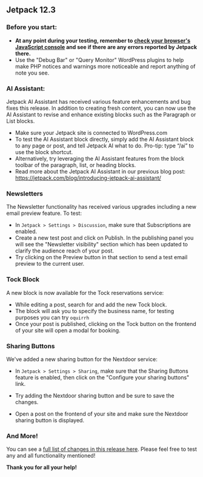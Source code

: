 ## Jetpack 12.3

### Before you start:

- **At any point during your testing, remember to [check your browser's JavaScript console](https://wordpress.org/support/article/using-your-browser-to-diagnose-javascript-errors/#step-3-diagnosis) and see if there are any errors reported by Jetpack there.**
- Use the "Debug Bar" or "Query Monitor" WordPress plugins to help make PHP notices and warnings more noticeable and report anything of note you see.

### AI Assistant:

Jetpack AI Assistant has received various feature enhancements and bug fixes this release. In addition to creating fresh content, you can now use the AI Assistant to revise and enhance existing blocks such as the Paragraph or List blocks.

- Make sure your Jetpack site is connected to WordPress.com
- To test the AI Assistant block directly, simply add the AI Assistant block to any page or post, and tell Jetpack AI what to do. Pro-tip: type “/ai” to use the block shortcut.
- Alternatively, try leveraging the AI Assistant features from the block toolbar of the paragraph, list, or heading blocks.
- Read more about the Jetpack AI Assistant in our previous blog post: https://jetpack.com/blog/introducing-jetpack-ai-assistant/

### Newsletters

The Newsletter functionality has received various upgrades including a new email preview feature. To test:

- In `Jetpack > Settings > Discussion`, make sure that Subscriptions are enabled.
- Create a new test post and click on Publish. In the publishing panel you will see the "Newsletter visibility" section which has been updated to clarify the audience reach of your post.
- Try clicking on the Preview button in that section to send a test email preview to the current user.

### Tock Block

A new block is now available for the Tock reservations service:

- While editing a post, search for and add the new Tock block.
- The block will ask you to specify the business name, for testing purposes you can try `oquirrh`
- Once your post is published, clicking on the Tock button on the frontend of your site will open a modal for booking.

### Sharing Buttons

We've added a new sharing button for the Nextdoor service:

- In `Jetpack > Settings > Sharing`, make sure that the Sharing Buttons feature is enabled, then click on the "Configure your sharing buttons" link.
+ Try adding the Nextdoor sharing button and be sure to save the changes.
- Open a post on the frontend of your site and make sure the Nextdoor sharing button is displayed.

### And More!

You can see a [full list of changes in this release here](https://github.com/Automattic/jetpack/blob/monthly/branch-2023-06-26/projects/plugins/jetpack/CHANGELOG.md). Please feel free to test any and all functionality mentioned! 

**Thank you for all your help!**
